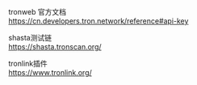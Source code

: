 tronweb 官方文档  
https://cn.developers.tron.network/reference#api-key

shasta测试链  
https://shasta.tronscan.org/

tronlink插件  
https://www.tronlink.org/